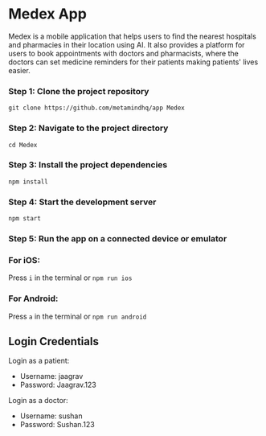 # Medex App

Medex is a mobile application that helps users to find the nearest hospitals and pharmacies in their location using AI. It also provides a platform for users to book appointments with doctors and pharmacists, where the doctors can set medicine reminders for their patients making patients' lives easier.

### Step 1: Clone the project repository

`git clone https://github.com/metamindhq/app Medex`

### Step 2: Navigate to the project directory

`cd Medex`

### Step 3: Install the project dependencies

`npm install`

### Step 4: Start the development server

`npm start`

### Step 5: Run the app on a connected device or emulator

### For iOS:

Press `i` in the terminal
or
`npm run ios`

### For Android:

Press `a` in the terminal
or
`npm run android`

## Login Credentials

Login as a patient:

- Username: jaagrav
- Password: Jaagrav.123

Login as a doctor:

- Username: sushan
- Password: Sushan.123
